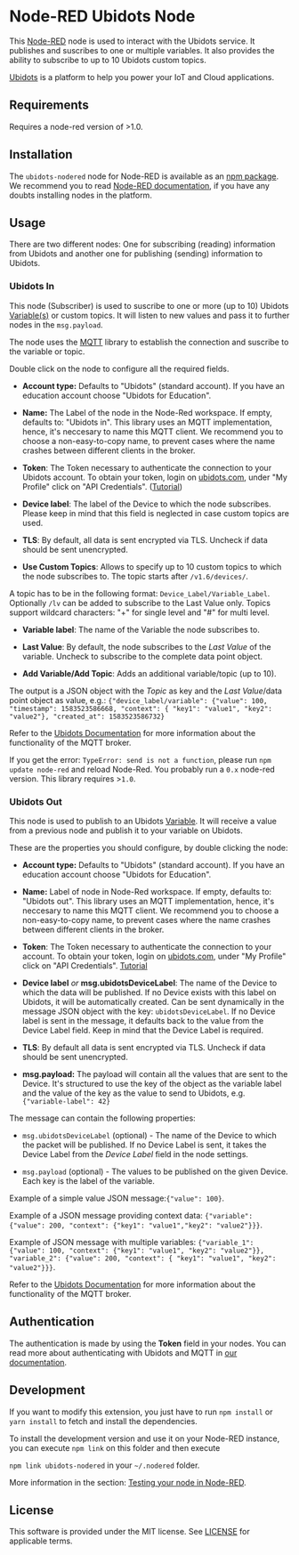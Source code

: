 # Node-RED Ubidots Node

This [Node-RED](http://nodered.org) node is used to interact with the Ubidots service. It publishes and suscribes to one or multiple variables. It also provides the ability to subscribe to up to 10 Ubidots custom topics.

[Ubidots](https://ubidots.com) is a platform to help you power your IoT and Cloud applications.

## Requirements

Requires a node-red version of >1.0.

## Installation

The `ubidots-nodered` node for Node-RED is available as an [npm package](https://www.npmjs.com/package/ubidots-nodered). We recommend you to read [Node-RED documentation](https://nodered.org/docs/getting-started/adding-nodes.html#installing-npm-packaged-nodes), if you have any doubts installing nodes in the platform.

## Usage

There are two different nodes: One for subscribing (reading) information from Ubidots and another one for publishing (sending) information to Ubidots.

### Ubidots In

This node (Subscriber) is used to suscribe to one or more (up to 10) Ubidots [Variable(s)](http://help.ubidots.com/faqs-and-troubleshooting/what-are-variables) or custom topics. It will listen to new values and pass it to further nodes in the `msg.payload`.

The node uses the [MQTT](https://github.com/mqttjs/MQTT.j) library to establish the connection and suscribe to the variable or topic.

Double click on the node to configure all the required fields.

*  __Account type:__ Defaults to "Ubidots" (standard account). If you have an education account choose "Ubidots for Education".

*  __Name:__ The Label of the node in the Node-Red workspace. If empty, defaults to: "Ubidots in". This library uses an MQTT implementation, hence, it's neccesary to name this MQTT client. We recommend you to choose a non-easy-to-copy name, to prevent cases where the name crashes between different clients in the broker.

*  __Token__: The Token necessary to authenticate the connection to your Ubidots account. To obtain your token, login on [ubidots.com](https://www.ubidots.com), under "My Profile" click on "API Credentials". ([Tutorial](https://help.ubidots.com/en/articles/590078-find-your-token-from-your-ubidots-account))

*  __Device label__: The label of the Device to which the node subscribes. Please keep in mind that this field is neglected in case custom topics are used.

*  __TLS__: By default, all data is sent encrypted via TLS. Uncheck if data should be sent unencrypted.

*  __Use Custom Topics__: Allows to specify up to 10 custom topics to which the node subscribes to. The topic starts after `/v1.6/devices/`.

A topic has to be in the following format: `Device_Label/Variable_Label`. Optionally `/lv` can be added to subscribe to the Last Value only. Topics support wildcard characters: "+" for single level and "#" for multi level.

*  __Variable label__: The name of the Variable the node subscribes to.

*  __Last Value__: By default, the node subscribes to the *Last Value* of the variable. Uncheck to subscribe to the complete data point object.

*  __Add Variable/Add Topic__: Adds an additional variable/topic (up to 10).

The output is a JSON object with the *Topic* as key and the *Last Value*/data point object as value, e.g.: `{"device_label/variable": {"value": 100, "timestamp": 1583523586668, "context": { "key1": "value1", "key2": "value2"}, "created_at": 1583523586732}`

Refer to the [Ubidots Documentation](https://ubidots.com/docs/api/mqtt.html) for more information about the functionality of the MQTT broker.

If you get the error: `TypeError: send is not a function`, please run `npm update node-red` and reload Node-Red. You probably run a `0.x` node-red version. This library requires >`1.0`.

### Ubidots Out

This node is used to publish to an Ubidots [Variable](http://help.ubidots.com/faqs-and-troubleshooting/what-are-variables). It will receive a value from a previous node and publish it to your variable on Ubidots.

These are the properties you should configure, by double clicking the node:

*  __Account type:__ Defaults to "Ubidots" (standard account). If you have an education account choose "Ubidots for Education".

*  __Name:__ Label of node in Node-Red workspace. If empty, defaults to: "Ubidots out". This library uses an MQTT implementation, hence, it's neccesary to name this MQTT client. We recommend you to choose a non-easy-to-copy name, to prevent cases where the name crashes between different clients in the broker.

*  __Token__: The Token necessary to authenticate the connection to your account. To obtain your token, login on [ubidots.com](https://www.ubidots.com), under "My Profile" click on "API Credentials". [Tutorial](https://help.ubidots.com/en/articles/590078-find-your-token-from-your-ubidots-account)

*  __Device label__  _or_  __msg.ubidotsDeviceLabel__: The name of the Device to which the data will be published. If no Device exists with this label on Ubidots, it will be automatically created. Can be sent dynamically in the message JSON object with the key: `ubidotsDeviceLabel`. If no Device label is sent in the message, it defaults back to the value from the Device Label field. Keep in mind that the Device Label is required.

*  __TLS__: By default all data is sent encrypted via TLS. Uncheck if data should be sent unencrypted.

*  __msg.payload:__ The payload will contain all the values that are sent to the Device. It's structured to use the key of the object as the variable label and the value of the key as the value to send to Ubidots, e.g. `{"variable-label": 42}`

The message can contain the following properties:

- `msg.ubidotsDeviceLabel` (optional) - The name of the Device to which the packet will be published. If no Device Label is sent, it takes the Device Label from the *Device Label* field in the node settings.

- `msg.payload` (optional) - The values to be published on the given Device. Each key is the label of the variable.

Example of a simple value JSON message:`{"value": 100}`.

Example of a JSON message providing context data: `{"variable": {"value": 200, "context": {"key1": "value1","key2": "value2"}}}`.

Example of JSON message with multiple variables: `{"variable_1": {"value": 100, "context": {"key1": "value1", "key2": "value2"}}, "variable_2": {"value": 200, "context": { "key1": "value1", "key2": "value2"}}}`.

Refer to the [Ubidots Documentation](https://ubidots.com/docs/api/mqtt.html) for more information about the functionality of the MQTT broker.

## Authentication
  
The authentication is made by using the __Token__ field in your nodes. You can read more about authenticating with Ubidots and MQTT in [our documentation](https://ubidots.com/docs/api/mqtt.html#authentication).

## Development

If you want to modify this extension, you just have to run `npm install` or `yarn install` to fetch and install the dependencies.

To install the development version and use it on your Node-RED instance, you can execute `npm link` on this folder and then execute

`npm link ubidots-nodered` in your `~/.nodered` folder.

More information in the section: [Testing your node in Node-RED](https://nodered.org/docs/creating-nodes/first-node]).

## License

This software is provided under the MIT license. See [LICENSE](LICENSE) for applicable terms.